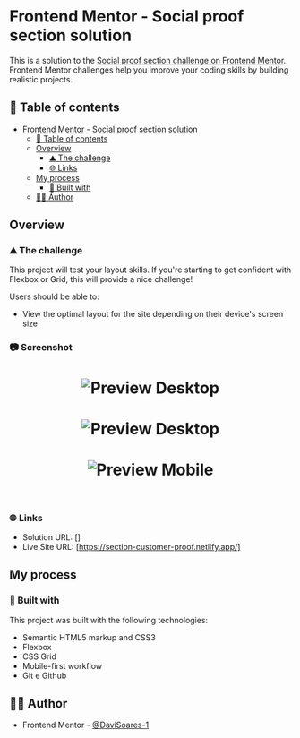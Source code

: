# Frontend Mentor - Social proof section solution

This is a solution to the [Social proof section challenge on Frontend Mentor](https://www.frontendmentor.io/challenges/social-proof-section-6e0qTv_bA). Frontend Mentor challenges help you improve your coding skills by building realistic projects. 

## 📑 Table of contents

- [Frontend Mentor - Social proof section solution](#frontend-mentor---social-proof-section-solution)
  - [📑 Table of contents](#-table-of-contents)
  - [Overview](#overview)
    - [⛰️ The challenge](#️-the-challenge)
    - [🌐 Links](#-links)
  - [My process](#my-process)
    - [🚀 Built with](#-built-with)
  - [👨‍💻 Author](#-author)

## Overview

### ⛰️ The challenge

This project will test your layout skills. If you're starting to get confident with Flexbox or Grid, this will provide a nice challenge!

Users should be able to:

- View the optimal layout for the site depending on their device's screen size

### 📷 Screenshot

<h1 align="center">
    <img alt="Preview Desktop" title="Preview Desktop" src="https://github.com/DaviSoares-1/FrontendMentor-Challenges-Newbie/blob/main/9%23Social-proof-section/.github/screenshot-desktop.png" />
</h1>

<h1 align="center">
    <img alt="Preview Desktop" title="Preview Desktop" src="https://github.com/DaviSoares-1/FrontendMentor-Challenges-Newbie/blob/main/9%23Social-proof-section/.github/screenshot-tablet.png" />
</h1>

<h1 align="center">
    <img alt="Preview Mobile" title="Preview Mobile" src="https://github.com/DaviSoares-1/FrontendMentor-Challenges-Newbie/blob/main/9%23Social-proof-section/.github/screenshot-mobile.png" />
</h1>

<br>

### 🌐 Links

- Solution URL: []
- Live Site URL: [https://section-customer-proof.netlify.app/]

## My process

### 🚀 Built with

This project was built with the following technologies:

- Semantic HTML5 markup and CSS3
- Flexbox
- CSS Grid
- Mobile-first workflow
- Git e Github

## 👨‍💻 Author

- Frontend Mentor - [@DaviSoares-1](https://www.frontendmentor.io/profile/DaviSoares-1)

